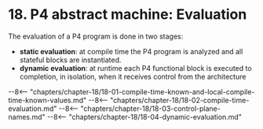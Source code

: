 # 18. P4 abstract machine: Evaluation


The evaluation of a P4 program is done in two stages:

  - **static evaluation**: at compile time the P4 program is analyzed
    and all stateful blocks are instantiated.
  - **dynamic evaluation**: at runtime each P4 functional block is
    executed to completion, in isolation, when it receives control from
    the architecture

--8<-- "chapters/chapter-18/18-01-compile-time-known-and-local-compile-time-known-values.md"
--8<-- "chapters/chapter-18/18-02-compile-time-evaluation.md"
--8<-- "chapters/chapter-18/18-03-control-plane-names.md"
--8<-- "chapters/chapter-18/18-04-dynamic-evaluation.md"
